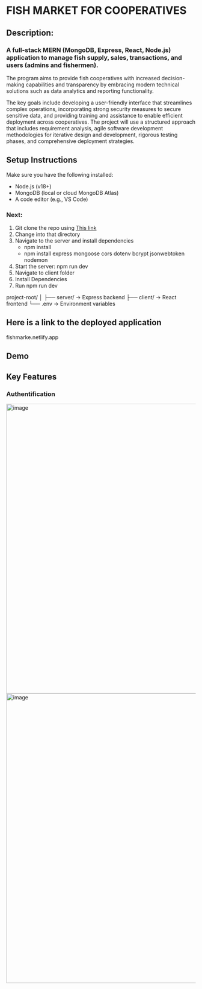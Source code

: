 <!DOCTYPE html>
  <html>
    <head>
    </head>
    <body>
      <h1>FISH MARKET FOR COOPERATIVES</h1>
      <h2>Description:</h2>
      <h3>A full-stack MERN (MongoDB, Express, React, Node.js) application to manage fish supply, sales, transactions, and users (admins and fishermen).</h3>
      <p>The program aims to provide fish cooperatives with increased decision-making capabilities and transparency by embracing modern technical solutions such as data analytics and reporting functionality.</p>
      <p>The key goals include developing a user-friendly interface that streamlines complex operations, incorporating strong security measures to secure sensitive data, and providing training and assistance to enable efficient deployment across cooperatives. The project will use a structured approach that includes requirement analysis, agile software development methodologies for iterative design and development, rigorous testing phases, and comprehensive deployment strategies.</p>
      <h2>Setup Instructions</h2>
      <p>Make sure you have the following installed:</p>
      <ul>
        <li>Node.js (v18+)</li>
        <li>MongoDB (local or cloud MongoDB Atlas)</li>
        <li>A code editor (e.g., VS Code)</li>
      </ul>
      <h3>Next:</h3>
      <Ol>
        <li>Git clone the repo using <a href="https://github.com/Neriah333/FISHMARKET.git">This link</a></li>
        <li>Change into that directory</li>
        <li>Navigate to the server and install dependencies
          <ul>
            <li>npm install</li>
            <li>npm install express mongoose cors dotenv bcrypt jsonwebtoken nodemon</li>
          </ul>
        </li>
        <li>Start the server: npm run dev</li>
        <li>Navigate to client folder</li>
        <li>Install Dependencies</li>
        <li>Run npm run dev</li>
      </Ol>
     <p>project-root/
│
├── server/         → Express backend
├── client/         → React frontend
└── .env            → Environment variables
</p> 
      <h2>Here is a link to the deployed application</h2>
      fishmarke.netlify.app
      <h2>Demo</h2>
      <h2>Key Features</h2>
      <h3>Authentification</h3>
      <img width="1366" height="768" alt="image" src="https://github.com/user-attachments/assets/ece5e0bf-f72c-44e6-b045-07689fa21ba8" />
      <img width="1366" height="768" alt="image" src="https://github.com/user-attachments/assets/759fd91a-a69e-46de-adc2-7e3612f5ce10" />
   </body>
  </html>
